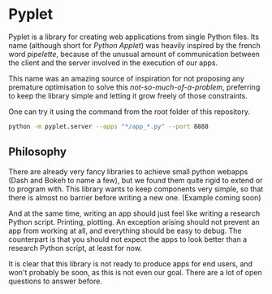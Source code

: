 # Pyplet

Pyplet is a library for creating web applications from single Python files. Its name (although short for *Python Applet*) was heavily inspired by the french word *pipelette*, because of the unusual amount of communication between the client and the server involved in the execution of our apps.

This name was an amazing source of inspiration for not proposing any premature optimisation to solve this *not-so-much-of-a-problem*, preferring to keep the library simple and letting it grow freely of those constraints.

One can try it using the command from the root folder of this repository. 

```bash
python -m pyplet.server --apps "*/app_*.py" --port 8888
```

## Philosophy

There are already very fancy libraries to achieve small python webapps (Dash and Bokeh to name a few), but we found them quite rigid to extend or to program with. This library wants to keep components very simple, so that there is almost no barrier before writing a new one. (Example coming soon)

And at the same time, writing an app should just feel like writing a research Python script. Printing, plotting. An exception arising should not prevent an app from working at all, and everything should be easy to debug. The counterpart is that you should not expect the apps to look better than a research Python script, at least for now.

It is clear that this library is not ready to produce apps for end users, and won't probably be soon, as this is not even our goal. There are a lot of open questions to answer before.
